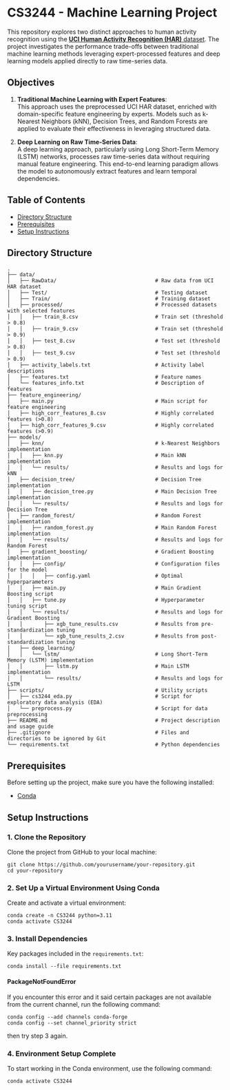 # CS3244 - Machine Learning Project

This repository explores two distinct approaches to human activity recognition using the [**UCI Human Activity Recognition (HAR)** dataset](https://archive.ics.uci.edu/dataset/341/smartphone+based+recognition+of+human+activities+and+postural+transitions). The project investigates the performance trade-offs between traditional machine learning methods leveraging expert-processed features and deep learning models applied directly to raw time-series data.

## Objectives

1. **Traditional Machine Learning with Expert Features**:  
   This approach uses the preprocessed UCI HAR dataset, enriched with domain-specific feature engineering by experts. Models such as k-Nearest Neighbors (kNN), Decision Trees, and Random Forests are applied to evaluate their effectiveness in leveraging structured data.

2. **Deep Learning on Raw Time-Series Data**:  
   A deep learning approach, particularly using Long Short-Term Memory (LSTM) networks, processes raw time-series data without requiring manual feature engineering. This end-to-end learning paradigm allows the model to autonomously extract features and learn temporal dependencies.

## Table of Contents

- [Directory Structure](#directory-structure)
- [Prerequisites](#prerequisites)
- [Setup Instructions](#setup-instructions)

## Directory Structure
```
.
├── data/
│   ├── RawData/                                # Raw data from UCI HAR dataset
│   ├── Test/                                   # Testing dataset
│   ├── Train/                                  # Training dataset
│   ├── processed/                              # Processed datasets with selected features
│   │   ├── train_8.csv                         # Train set (threshold > 0.8)
│   │   ├── train_9.csv                         # Train set (threshold > 0.9)
│   │   ├── test_8.csv                          # Test set (threshold > 0.8)
│   │   ├── test_9.csv                          # Test set (threshold > 0.9)
│   ├── activity_labels.txt                     # Activity label descriptions
│   ├── features.txt                            # Feature names
│   └── features_info.txt                       # Description of features
├── feature_engineering/
│   ├── main.py                                 # Main script for feature engineering
│   ├── high_corr_features_8.csv                # Highly correlated features (>0.8)
│   ├── high_corr_features_9.csv                # Highly correlated features (>0.9)
├── models/
│   ├── knn/                                    # k-Nearest Neighbors implementation
│   │   ├── knn.py                              # Main kNN implementation
│   │   └── results/                            # Results and logs for kNN
│   ├── decision_tree/                          # Decision Tree implementation
│   │   ├── decision_tree.py                    # Main Decision Tree implementation
│   │   └── results/                            # Results and logs for Decision Tree
│   ├── random_forest/                          # Random Forest implementation
│   │   ├── random_forest.py                    # Main Random Forest implementation
│   │   └── results/                            # Results and logs for Random Forest
│   ├── gradient_boosting/                      # Gradient Boosting implementation
│   │   ├── config/                             # Configuration files for the model
│   │   │   ├── config.yaml                     # Optimal hyperparameters
│   │   ├── main.py                             # Main Gradient Boosting script
│   │   ├── tune.py                             # Hyperparameter tuning script
│   │   └── results/                            # Results and logs for Gradient Boosting
│   │       ├── xgb_tune_results.csv            # Results from pre-standardization tuning
│   │       └── xgb_tune_results_2.csv          # Results from post-standardization tuning
│   ├── deep_learning/
│   │   └── lstm/                               # Long Short-Term Memory (LSTM) implementation
│   │       ├── lstm.py                         # Main LSTM implementation
│   │       └── results/                        # Results and logs for LSTM
├── scripts/                                    # Utility scripts
│   ├── cs3244_eda.py                           # Script for exploratory data analysis (EDA)
│   └── preprocess.py                           # Script for data preprocessing
├── README.md                                   # Project description and usage guide
├── .gitignore                                  # Files and directories to be ignored by Git
└── requirements.txt                            # Python dependencies
```
## Prerequisites
Before setting up the project, make sure you have the following installed:
- [Conda](https://conda.io/projects/conda/en/latest/user-guide/install/index.html)
## Setup Instructions
### 1. Clone the Repository
Clone the project from GitHub to your local machine:
```
git clone https://github.com/yourusername/your-repository.git
cd your-repository
```
### 2. Set Up a Virtual Environment Using Conda
Create and activate a virtual environment:
```
conda create -n CS3244 python=3.11
conda activate CS3244
```
### 3. Install Dependencies
Key packages included in the ```requirements.txt```:
```
conda install --file requirements.txt
```
#### PackageNotFoundError
If you encounter this error and it said certain packages are not available from the current channel, 
run the following command:
```
conda config --add channels conda-forge
conda config --set channel_priority strict
```
then try step 3 again.

### 4. Environment Setup Complete
To start working in the Conda environment, use the following command:
```
conda activate CS3244
```


